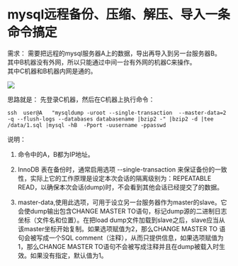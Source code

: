 # mysql远程备份、压缩、解压、导入一条命令搞定



需求： 需要把远程的mysql服务器A上的数据，导出再导入到另一台服务器B。  
其中B机器没有外网，所以只能通过中间一台有外网的机器C来操作。  
其中C机器和B机器内网是通的。

![](https://mmbiz.qpic.cn/mmbiz_jpg/ZTYjw6KickuDNPx3eWZ2DQr458F1lSP2ShVmOxgKb4RGVtZgiaZbGc6b6c3WdFYJIbMBE5EIL6Wqt5mn7topug6g/640?wx_fmt=jpeg&tp=webp&wxfrom=5&wx_lazy=1)



思路就是： 先登录C机器，然后在C机器上执行命令：

```
ssh  user@A   "mysqldump -uroot --single-transaction  --master-data=2 -q --flush-logs --databases databasename |bzip2 -" |bzip2 -d |tee /data/1.sql |mysql -hB  -Pport -uusername -ppasswd
```

说明：

1. 命令中的A，B都为IP地址。

2. InnoDB 表在备份时，通常启用选项 --single-transaction 来保证备份的一致性，实际上它的工作原理是设定本次会话的隔离级别为：REPEATABLE READ，以确保本次会话\(dump\)时，不会看到其他会话已经提交了的数据。

3. master-data,使用此选项，可用于设立另一台服务器作为master的slave。它会使dump输出包含CHANGE MASTER TO语句，标记dump源的二进制日志坐标（文件名和位置）。在把load dump文件加载到slave之后，slave应当从该master坐标开始复制。如果选项赋值为2，那么CHANGE MASTER TO 语句会被写成一个SQL comment（注释），从而只提供信息，如果选项赋值为1，那么CHANGE MASTER TO语句不会被写成注释并且在dump被载入时生效。如果没有指定，默认值为1。

